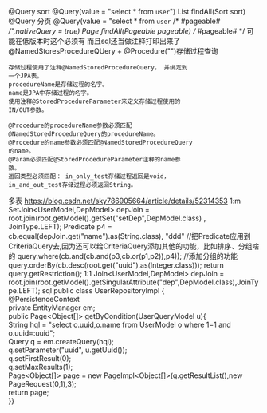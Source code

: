 @Query sort
	@Query(value = "select * from `user`")
	List<User> findAll(Sort sort)
@Query 分页
	@Query(value = "select * from `user` /* #pageable# */",nativeQuery = true)
	Page<User> findAll(Pageable pageable)
		/* #pageable# */ 可能在低版本时这个必须有 而且sql还当做注释打印出来了
@NamedStoresProcedureQUery + @Procedure("")存储过程查询

	存储过程使用了注释@NamedStoredProcedureQuery， 并绑定到
	一个JPA表。
	procedureName是存储过程的名字。
	name是JPA中存储过程的名字。
	使用注释@StoredProcedureParameter来定义存储过程使用的
	IN/OUT参数。
	
	@Procedure的procedureName参数必须匹配
	@NamedStoredProcedureQuery的procedureName。
	@Procedure的name参数必须匹配@NamedStoredProcedureQuery
	的name。
	@Param必须匹配@StoredProcedureParameter注释的name参
	数。
	返回类型必须匹配： in_only_test存储过程返回是void，
	in_and_out_test存储过程必须返回String。

多表
	https://blog.csdn.net/sky786905664/article/details/52314353
	1:m
		SetJoin<UserModel,DepModel> depJoin = root.join(root.getModel().getSet("setDep",DepModel.class) , 		JoinType.LEFT);
		Predicate p4 = cb.equal(depJoin.get("name").as(String.class), "ddd"
		//把Predicate应用到CriteriaQuery去,因为还可以给CriteriaQuery添加其他的功能，比如排序、分组啥 的
		query.where(cb.and(cb.and(p3,cb.or(p1,p2)),p4));
		//添加分组的功能
		query.orderBy(cb.desc(root.get("uuid").as(Integer.class)));
		return query.getRestriction();
	1:1
		Join<UserModel,DepModel> depJoin =
		root.join(root.getModel().getSingularAttribute("dep",DepModel.class),JoinType.LEFT);
sql
   public class UserRepositoryImpl {  
    @PersistenceContext  
    private EntityManager em;     
    public Page<Object[]> getByCondition(UserQueryModel u){  
		String hql = "select o.uuid,o.name from UserModel o where 1=1 and o.uuid=:uuid";  
        Query q = em.createQuery(hql);  
        q.setParameter("uuid", u.getUuid());          
        q.setFirstResult(0);  
        q.setMaxResults(1);       
		Page<Object[]> page = new PageImpl<Object[]>(q.getResultList(),new PageRequest(0,1),3);   
        return page;  
	}}  

